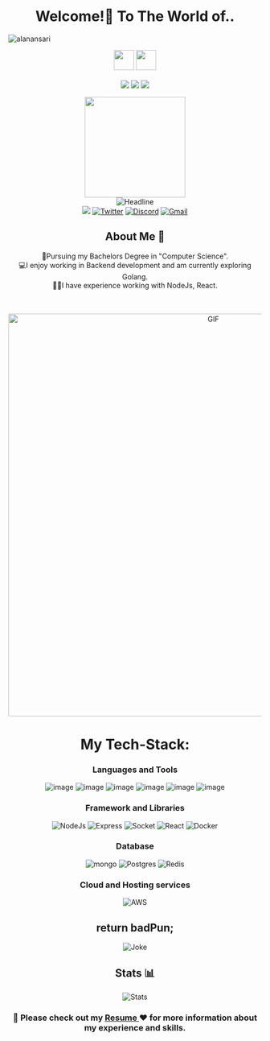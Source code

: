 <h1 align="center">Welcome!🎉 To The World of..</h1>
<p align="left"> <img src="https://komarev.com/ghpvc/?username=alanansari&label=Profile%20views&color=0e75b6&style=flat" alt="alanansari" /> </p>
<p>
<div align="center">
<img height="40px" src="https://img.shields.io/badge/-Alan-109c5b?&style=for-the-badge&logoWidth=50"/>
<img height="40px" src="https://img.shields.io/badge/-Ansari-024023?&style=for-the-badge&logoWidth=50"/>
</div>

<br>

<div align="center">
<img src="https://img.shields.io/badge/-A-109c5b?&style=for-the-badge&logoWidth=50"/>
<img src="https://img.shields.io/badge/-Backend-024023?&style=for-the-badge&logoWidth=50"/>
<img src="https://img.shields.io/badge/-Developer-109c5b?&style=for-the-badge&logoWidth=50"/>
</div>
</p>

<div align=center>
        <img src="https://images.squarespace-cdn.com/content/v1/5769fc401b631bab1addb2ab/1541580611624-TE64QGKRJG8SWAIUS7NS/ke17ZwdGBToddI8pDm48kPoswlzjSVMM-SxOp7CV59BZw-zPPgdn4jUwVcJE1ZvWQUxwkmyExglNqGp0IvTJZamWLI2zvYWH8K3-s_4yszcp2ryTI0HqTOaaUohrI8PI6FXy8c9PWtBlqAVlUS5izpdcIXDZqDYvprRqZ29Pw0o/coding-freak.gif" alt="" height="200">
    </div>
    <div align=center>

<div align=center>
        <img src="https://readme-typing-svg.herokuapp.com?color=109c5b&size=32&center=true&vCenter=true&width=600&height=50&lines=Hi+there+I'm+Alan+%F0%9F%91%8B;Back-End+Developer;Problem+Solver" alt="Headline" />
</div> 
<div>
    <a href="https://www.linkedin.com/in/alan-a-2a2839115/"><img src="https://img.shields.io/badge/LinkedIn-0077B5?style=for-the-badge&logo=linkedin&logoColor=whit" /></a>
    <a href="https://twitter.com/alan_ansari02"><img src="https://img.shields.io/badge/Twitter-1DA1F2?style=for-the-badge&logo=twitter&logoColor=white" alt="Twitter" /></a>
        <a href="https://www.discordapp.com/users/_orion_314"><img src="https://img.shields.io/badge/Discord-5865F2?style=for-the-badge&logo=discord&logoColor=white" alt="Discord" /></a>
        <a href="mailto:ansarialan31@gmail.com"><img src="https://img.shields.io/badge/Gmail-D14836?style=for-the-badge&logo=gmail&logoColor=white" alt="Gmail" /></a>
    </div>

<h2 align="center">About Me 🚀</h2>
<p align="center">
👦Pursuing my Bachelors Degree in "Computer Science". </br>
💻I enjoy working in Backend development and am currently exploring Golang.</br>
👨‍💻I have experience working with NodeJs, React.
</p>

<br>
<br>

<img align="center" width="800px" alt="GIF" src="https://camo.githubusercontent.com/3422dd10d90be0bf50803d4b633d09f88fd8c1c91366d984d2dd85b759aea4d9/68747470733a2f2f6d656469612e74656e6f722e636f6d2f336254785a34486472797341414141642f706978656c732d6e656f6e2e676966" />

<br>
<h1 align="center">My Tech-Stack:</h1>
<div align="center">
        
### Languages and Tools    
![image](https://img.shields.io/badge/JavaScript-323330?style=for-the-badge&logo=javascript&logoColor=F7DF1E) ![image](https://img.shields.io/badge/C-00599C?style=for-the-badge&logo=c&logoColor=white) ![image](https://img.shields.io/badge/C%2B%2B-00599C?style=for-the-badge&logo=c%2B%2B&logoColor=white)  ![image](https://img.shields.io/badge/HTML5-E34F26?style=for-the-badge&logo=html5&logoColor=white) ![image](https://img.shields.io/badge/CSS3-1572B6?style=for-the-badge&logo=css3&logoColor=white) ![image](https://img.shields.io/badge/Python-FFD43B?style=for-the-badge&logo=python&logoColor=blue)

### Framework and Libraries

  ![NodeJs](https://img.shields.io/badge/Node.js-339933?style=for-the-badge&logo=nodedotjs&logoColor=white)
  ![Express](https://img.shields.io/badge/Express.js-000000?style=for-the-badge&logo=express&logoColor=white)
  ![Socket](https://img.shields.io/badge/Socket.io-010101?&style=for-the-badge&logo=Socket.io&logoColor=white)
  ![React](https://img.shields.io/badge/React-20232A?style=for-the-badge&logo=react&logoColor=61DAFB)
  ![Docker](https://img.shields.io/badge/Docker-2CA5E0?style=for-the-badge&logo=docker&logoColor=white)

### Database

  ![mongo](https://img.shields.io/badge/MongoDB-4EA94B?style=for-the-badge&logo=mongodb&logoColor=white)
  ![Postgres](https://img.shields.io/badge/postgres-%23316192.svg?style=for-the-badge&logo=postgresql&logoColor=white)
  ![Redis](https://img.shields.io/badge/redis-%23DD0031.svg?style=for-the-badge&logo=redis&logoColor=white)
 
### Cloud and Hosting services
  
  <img alt="AWS" src="https://img.shields.io/badge/AWS%20-%23FF9900.svg?&style=for-the-badge&logo=amazon-aws&logoColor=white"/>

</div>

<!-- Jokes of the Day -->
## return badPun;

<p align="center">
  <img src="https://readme-jokes.vercel.app/api" alt="Joke" />
</p>

<!-- Real-time Stats -->
## Stats 📊

<p align="center">
  <img src="https://github-readme-stats.vercel.app/api?username=alanansari&show_icons=true&theme=dracula" alt="Stats" />
</p>

<div align="center">
  
<h3> 📄  Please check out my <a href="https://drive.google.com/file/d/1U5bz9EeSA4xxR4dSNVjjWL_Kgt8fxXe8/view"> Resume </a> ❤️ for more information about my experience and skills.</h3>

</div>
